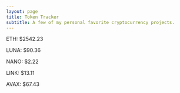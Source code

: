 ```yaml
---
layout: page
title: Token Tracker
subtitle: A few of my personal favorite cryptocurrency projects.
---
```


<!--BEGINCRYPTOINPUT-->
ETH: $2542.23

LUNA: $90.36

NANO: $2.22

LINK: $13.11

AVAX: $67.43

<!--ENDCRYPTOINPUT-->
